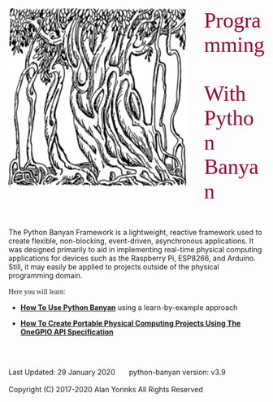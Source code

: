 <img src="images/BanyanTree.png" alt="BanyanTree" align=bottom style="float:left;margin-right:35px;
width:350px;height:350px;">

<span style="text-align:center; color:#990033; font-family:times, serif; font-size:3em"> 
  Programming
  </span>
  
  <span style="text-align:center; color:#990033; font-family:times, serif; font-size:3em"> 
   &nbsp;&nbsp; &nbsp;&nbsp; With
  </span>

<span style="text-align:center; color:#990033; font-family:times, serif; font-size:3em"> 
  Python Banyan
  </span>

<br>
<br>
<p align="left"></p>
<br>
<span style="font-family:font-family:times, serif; font-size:1.0em;">The Python Banyan Framework is a lightweight,
 reactive framework used to create flexible, non-blocking, event-driven,
 asynchronous applications. It was designed primarily to aid in implementing 
 real-time physical computing applications for 
 devices such as the Raspberry Pi, ESP8266,  and Arduino. Still, it may easily be applied to 
 projects outside of the physical programming domain. </span>


<span style="font-family:Georgia; font-size:1.0em;"> Here you will learn:</span>


* [**How To Use Python Banyan**](users_guide.md) using a learn-by-example approach
 
* [**How To Create Portable Physical Computing Projects Using The OneGPIO API Specification**](gpio_intro.md)

<br>
<br>

Last Updated: 29 January 2020 &nbsp; &nbsp; &nbsp; python-banyan version: v3.9
<br>
<br>
Copyright (C) 2017-2020 Alan Yorinks All Rights Reserved



